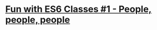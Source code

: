 # [Fun with ES6 Classes #1 - People, people, people](https://www.codewars.com/kata/fun-with-es6-classes-number-1-people-people-people/)
